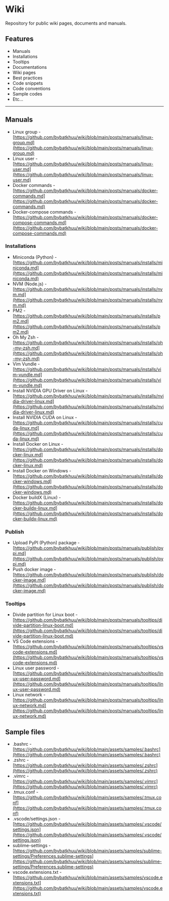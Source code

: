# Wiki

Repository for public wiki pages, documents and manuals.

## Features

* Manuals
* Installations
* Tooltips
* Documentations
* Wiki pages
* Best practices
* Code snippets
* Code conventions
* Sample codes
* Etc...

---

## Manuals

* Linux group - [https://github.com/bybatkhuu/wiki/blob/main/posts/manuals/linux-group.md](https://github.com/bybatkhuu/wiki/blob/main/posts/manuals/linux-group.md)
* Linux user - [https://github.com/bybatkhuu/wiki/blob/main/posts/manuals/linux-user.md](https://github.com/bybatkhuu/wiki/blob/main/posts/manuals/linux-user.md)
* Docker commands - [https://github.com/bybatkhuu/wiki/blob/main/posts/manuals/docker-commands.md](https://github.com/bybatkhuu/wiki/blob/main/posts/manuals/docker-commands.md)
* Docker-compose commands - [https://github.com/bybatkhuu/wiki/blob/main/posts/manuals/docker-compose-commands.md](https://github.com/bybatkhuu/wiki/blob/main/posts/manuals/docker-compose-commands.md)

### Installations

* Miniconda (Python) - [https://github.com/bybatkhuu/wiki/blob/main/posts/manuals/installs/miniconda.md](https://github.com/bybatkhuu/wiki/blob/main/posts/manuals/installs/miniconda.md)
* NVM (Node.js) - [https://github.com/bybatkhuu/wiki/blob/main/posts/manuals/installs/nvm.md](https://github.com/bybatkhuu/wiki/blob/main/posts/manuals/installs/nvm.md)
* PM2 - [https://github.com/bybatkhuu/wiki/blob/main/posts/manuals/installs/pm2.md](https://github.com/bybatkhuu/wiki/blob/main/posts/manuals/installs/pm2.md)
* Oh My Zsh - [https://github.com/bybatkhuu/wiki/blob/main/posts/manuals/installs/oh-my-zsh.md](https://github.com/bybatkhuu/wiki/blob/main/posts/manuals/installs/oh-my-zsh.md)
* Vim Vundle - [https://github.com/bybatkhuu/wiki/blob/main/posts/manuals/installs/vim-vundle.md](https://github.com/bybatkhuu/wiki/blob/main/posts/manuals/installs/vim-vundle.md)
* Install NVIDIA GPU Driver on Linux - [https://github.com/bybatkhuu/wiki/blob/main/posts/manuals/installs/nvidia-driver-linux.md](https://github.com/bybatkhuu/wiki/blob/main/posts/manuals/installs/nvidia-driver-linux.md)
* Install NVIDIA CUDA on Linux - [https://github.com/bybatkhuu/wiki/blob/main/posts/manuals/installs/cuda-linux.md](https://github.com/bybatkhuu/wiki/blob/main/posts/manuals/installs/cuda-linux.md)
* Install Docker on Linux - [https://github.com/bybatkhuu/wiki/blob/main/posts/manuals/installs/docker-linux.md](https://github.com/bybatkhuu/wiki/blob/main/posts/manuals/installs/docker-linux.md)
* Install Docker on Windows - [https://github.com/bybatkhuu/wiki/blob/main/posts/manuals/installs/docker-windows.md](https://github.com/bybatkhuu/wiki/blob/main/posts/manuals/installs/docker-windows.md)
* Docker buildX (Linux) - [https://github.com/bybatkhuu/wiki/blob/main/posts/manuals/installs/docker-buildx-linux.md](https://github.com/bybatkhuu/wiki/blob/main/posts/manuals/installs/docker-buildx-linux.md)

### Publish

* Upload PyPI (Python) package - [https://github.com/bybatkhuu/wiki/blob/main/posts/manuals/publish/pypi.md](https://github.com/bybatkhuu/wiki/blob/main/posts/manuals/publish/pypi.md)
* Push docker image - [https://github.com/bybatkhuu/wiki/blob/main/posts/manuals/publish/docker-image.md](https://github.com/bybatkhuu/wiki/blob/main/posts/manuals/publish/docker-image.md)

### Tooltips

* Divide partition for Linux boot - [https://github.com/bybatkhuu/wiki/blob/main/posts/manuals/tooltips/divide-partition-linux-boot.md](https://github.com/bybatkhuu/wiki/blob/main/posts/manuals/tooltips/divide-partition-linux-boot.md)
* VS Code extensions - [https://github.com/bybatkhuu/wiki/blob/main/posts/manuals/tooltips/vscode-extensions.md](https://github.com/bybatkhuu/wiki/blob/main/posts/manuals/tooltips/vscode-extensions.md)
* Linux user password - [https://github.com/bybatkhuu/wiki/blob/main/posts/manuals/tooltips/linux-user-password.md](https://github.com/bybatkhuu/wiki/blob/main/posts/manuals/tooltips/linux-user-password.md)
* Linux network - [https://github.com/bybatkhuu/wiki/blob/main/posts/manuals/tooltips/linux-network.md](https://github.com/bybatkhuu/wiki/blob/main/posts/manuals/tooltips/linux-network.md)

## Sample files

* .bashrc - [https://github.com/bybatkhuu/wiki/blob/main/assets/samples/.bashrc](https://github.com/bybatkhuu/wiki/blob/main/assets/samples/.bashrc)
* .zshrc - [https://github.com/bybatkhuu/wiki/blob/main/assets/samples/.zshrc](https://github.com/bybatkhuu/wiki/blob/main/assets/samples/.zshrc)
* .vimrc - [https://github.com/bybatkhuu/wiki/blob/main/assets/samples/.vimrc](https://github.com/bybatkhuu/wiki/blob/main/assets/samples/.vimrc)
* .tmux.conf - [https://github.com/bybatkhuu/wiki/blob/main/assets/samples/.tmux.conf](https://github.com/bybatkhuu/wiki/blob/main/assets/samples/.tmux.conf)
* .vscode/settings.json - [https://github.com/bybatkhuu/wiki/blob/main/assets/samples/.vscode/settings.json](https://github.com/bybatkhuu/wiki/blob/main/assets/samples/.vscode/settings.json)
* sublime-settings - [https://github.com/bybatkhuu/wiki/blob/main/assets/samples/sublime-settings/Preferences.sublime-settings](https://github.com/bybatkhuu/wiki/blob/main/assets/samples/sublime-settings/Preferences.sublime-settings)
* vscode.extensions.txt - [https://github.com/bybatkhuu/wiki/blob/main/assets/samples/vscode.extensions.txt](https://github.com/bybatkhuu/wiki/blob/main/assets/samples/vscode.extensions.txt)
